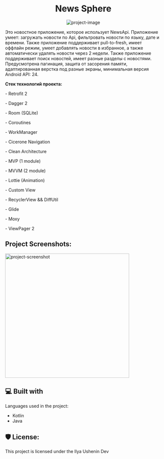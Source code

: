 <h1 align="center" id="title">News Sphere</h1>

<p align="center"><img src="https://i.ibb.co/CHkDxwh/morning-news-newspaper-icon-1320136429130706490.png" alt="project-image"></p>

<p id="description">Это новостное приложение, которое использует NewsApi. Приложение умеет: загружать новости по Api, фильтровать новости по языку, дате и времени. Также приложение поддерживает pull-to-fresh, имеет оффлайн режим, умеет добавлять новости в избранное, а также автоматически удалять новости через 2 недели. Также приложение поддерживает поиск новостей, имеет разные разделы с новостями. Предусмотрена пагинация, защита от засорения памяти, адаптированная верстка под разные экраны, минимальная версия Android API: 24.</p>

<p><b>Стек технологий проекта:</b></p>

<p>- Retrofit 2</p>

<p>- Dagger 2</p>

<p>- Room (SQLite) </p>

<p>- Coroutines</p>

<p>- WorkManager</p>

<p>- Cicerone Navigation</p>

<p>- Clean Architecture</p>

<p>- MVP (1 module)</p>

<p>- MVVM (2 module)</p>

<p>- Lottie (Animation)</p>

<p>- Custom View</p>

<p>- RecyclerView &amp;&amp; DiffUtil</p>

<p>- Glide</p>

<p>- Moxy</p>

<p>- ViewPager 2</p>

<h2>Project Screenshots:</h2>

<img src="https://i.ibb.co/N1dV2Wv/Pics-Art-01-14-02-48-05.png" alt="project-screenshot" width="400" height="400/">

  
  
<h2>💻 Built with</h2>

Languages used in the project:

*   Kotlin
*   Java

<h2>🛡️ License:</h2>

This project is licensed under the Ilya Ushenin Dev
